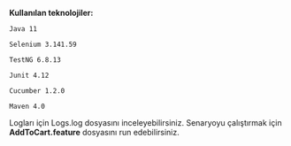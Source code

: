 **Kullanılan teknolojiler:**

    Java 11

    Selenium 3.141.59

    TestNG 6.8.13

    Junit 4.12

    Cucumber 1.2.0

    Maven 4.0

Logları için Logs.log dosyasını inceleyebilirsiniz. Senaryoyu çalıştırmak için **AddToCart.feature** dosyasını run edebilirsiniz.